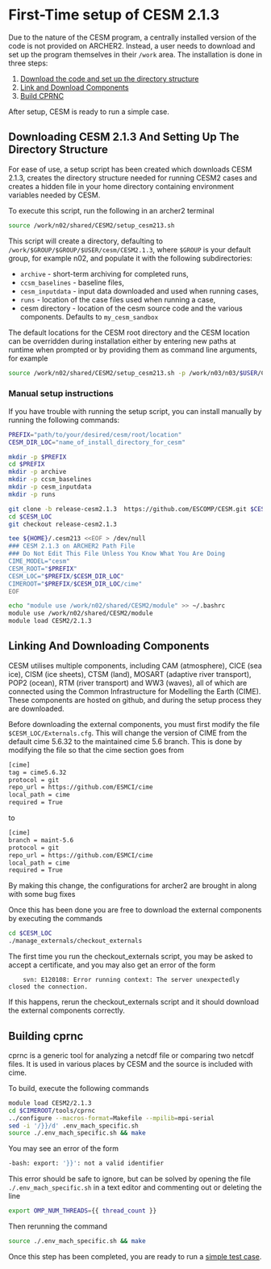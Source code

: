 # First-Time setup of CESM 2.1.3

Due to the nature of the CESM program, a centrally installed version of the code is not provided on ARCHER2. Instead, a user needs to download and set up the program themselves in their `/work` area. The installation is done in three steps:

1. [Download the code and set up the directory structure](#downloading-cesm-2.1.3-and-setting-up-the-directory-structure)
2. [Link and Download Components](#linking-and-downloading-components)
3. [Build CPRNC](#building-cprnc)

After setup, CESM is ready to run a simple case.

## Downloading CESM 2.1.3 And Setting Up The Directory Structure

For ease of use, a setup script has been created which downloads CESM 2.1.3, creates the directory structure needed for running CESM2 cases and creates a hidden file in your home directory containing environment variables needed by CESM.

To execute this script, run the following in an archer2 terminal

```bash
source /work/n02/shared/CESM2/setup_cesm213.sh
```

This script will create a directory, defaulting to `/work/$GROUP/$GROUP/$USER/cesm/CESM2.1.3`, where `$GROUP` is your default group, for example n02, and populate it with the following subdirectories:
* `archive` - short-term archiving for completed runs,
* `ccsm_baselines` - baseline files,
* `cesm_inputdata` - input data downloaded and used when running cases,
* `runs` - location of the case files used when running a case,
* cesm directory - location of the cesm source code and the various components. Defaults to `my_cesm_sandbox`

The default locations for the CESM root directory and the CESM location can be overridden during installation either by entering new paths at runtime when prompted or by providing them as command line arguments, for example

```bash
source /work/n02/shared/CESM2/setup_cesm213.sh -p /work/n03/n03/$USER/CESM213 -l cesm_prog
```

### Manual setup instructions

If you have trouble with running the setup script, you can install manually by running the following commands:

```bash
PREFIX="path/to/your/desired/cesm/root/location"
CESM_DIR_LOC="name_of_install_directory_for_cesm"

mkdir -p $PREFIX
cd $PREFIX
mkdir -p archive
mkdir -p ccsm_baselines
mkdir -p cesm_inputdata
mkdir -p runs

git clone -b release-cesm2.1.3  https://github.com/ESCOMP/CESM.git $CESM_LOC
cd $CESM_LOC
git checkout release-cesm2.1.3

tee ${HOME}/.cesm213 <<EOF > /dev/null
### CESM 2.1.3 on ARCHER2 Path File
### Do Not Edit This File Unless You Know What You Are Doing
CIME_MODEL="cesm"
CESM_ROOT="$PREFIX"
CESM_LOC="$PREFIX/$CESM_DIR_LOC"
CIMEROOT="$PREFIX/$CESM_DIR_LOC/cime"
EOF

echo "module use /work/n02/shared/CESM2/module" >> ~/.bashrc
module use /work/n02/shared/CESM2/module
module load CESM2/2.1.3
```

## Linking And Downloading Components

CESM utilises multiple components, including CAM (atmosphere), CICE (sea ice), CISM (ice sheets), CTSM (land), MOSART (adaptive river transport), POP2 (ocean), RTM (river transport) and WW3 (waves), all of which are connected using the Common Infrastructure for Modelling the Earth (CIME). These components are hosted on github, and during the setup process they are downloaded.

Before downloading the external components, you must first modify the file `$CESM_LOC/Externals.cfg`. This will change the version of CIME from the default cime 5.6.32 to the maintained cime 5.6 branch. This is done by modifying the file so that the cime section goes from

```bash
[cime]
tag = cime5.6.32
protocol = git
repo_url = https://github.com/ESMCI/cime
local_path = cime
required = True
```

to

```bash
[cime]
branch = maint-5.6
protocol = git
repo_url = https://github.com/ESMCI/cime
local_path = cime
required = True
```

By making this change, the configurations for archer2 are brought in along with some bug fixes

Once this has been done you are free to download the external components by executing the commands

```bash
cd $CESM_LOC
./manage_externals/checkout_externals
```

The first time you run the checkout_externals script, you may be asked to accept a certificate, and you may also get an error of the form

```
    svn: E120108: Error running context: The server unexpectedly closed the connection.
```
If this happens, rerun the checkout_externals script and it should download the external components correctly.

## Building cprnc

cprnc is a generic tool for analyzing a netcdf file or comparing two netcdf files. It is used in various places by CESM and the source is included with cime.

To build, execute the following commands

```bash
module load CESM2/2.1.3
cd $CIMEROOT/tools/cprnc
../configure --macros-format=Makefile --mpilib=mpi-serial
sed -i '/}}/d' .env_mach_specific.sh
source ./.env_mach_specific.sh && make
```

You may see an error of the form

```bash
-bash: export: '}}': not a valid identifier
```

This error should be safe to ignore, but can be solved by opening the file `./.env_mach_specific.sh` in a text editor and commenting out or deleting the line

```bash
export OMP_NUM_THREADS={{ thread_count }}
```

Then rerunning the command

```bash
source ./.env_mach_specific.sh && make
```

Once this step has been completed, you are ready to run a [simple test case](cesm213_run.md).
